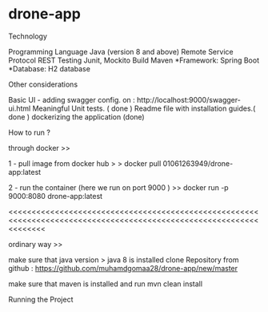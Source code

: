 # drone-app

Technology

Programming Language Java (version 8 and above)
Remote Service Protocol REST
Testing Junit, Mockito
Build Maven
*Framework: Spring Boot
*Database: H2 database


Other considerations

Basic UI - adding swagger config. on : http://localhost:9000/swagger-ui.html
Meaningful Unit tests. ( done )
Readme file with installation guides.( done )
dockerizing the application (done)



How to run ? 

through docker >> 

1 - pull image from docker hub > > docker pull 01061263949/drone-app:latest

2 - run the container (here we run on port 9000 ) >> docker run -p 9000:8080 drone-app:latest

<<<<<<<<<<<<<<<<<<<<<<<<<<<<<<<<<<<<<<<<<<<<<<<<<<<<<<<<<<<<<<<<<<<<<<<<<<<<<<<<<<<<<<<<<<<<<<<<<<<<<<<<<<<<<<<<<<<<


ordinary way >>

make sure that java version > java 8 is installed
clone Repository from github  : https://github.com/muhamdgomaa28/drone-app/new/master

make sure that maven is installed and run mvn clean install

Running the Project
